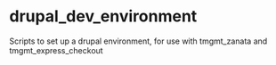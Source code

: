 # drupal_dev_environment
Scripts to set up a drupal environment, for use with tmgmt_zanata and tmgmt_express_checkout
